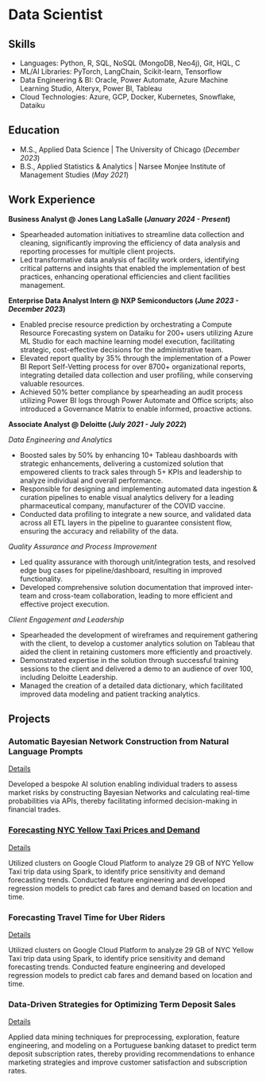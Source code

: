 # Data Scientist

## Skills
- Languages: Python, R, SQL, NoSQL (MongoDB, Neo4j), Git, HQL, C
- ML/AI Libraries: PyTorch, LangChain, Scikit-learn, Tensorflow
- Data Engineering & BI: Oracle, Power Automate, Azure Machine Learning Studio, Alteryx, Power BI, Tableau
- Cloud Technologies: Azure, GCP, Docker, Kubernetes, Snowflake, Dataiku

## Education						       		
- M.S., Applied Data Science	| The University of Chicago (_December 2023_)	 			        		
- B.S., Applied Statistics & Analytics | Narsee Monjee Institute of Management Studies (_May 2021_)

## Work Experience
**Business Analyst @ Jones Lang LaSalle (_January 2024 - Present_)**
- Spearheaded automation initiatives to streamline data collection and cleaning, significantly improving the efficiency of data analysis and reporting processes for multiple client projects.
- Led transformative data analysis of facility work orders, identifying critical patterns and insights that enabled the implementation of best practices, enhancing operational efficiencies and client facilities management.

**Enterprise Data Analyst Intern @ NXP Semiconductors (_June 2023 - December 2023_)**
- Enabled precise resource prediction by orchestrating a Compute Resource Forecasting system on Dataiku for 200+ users utilizing Azure ML Studio for each machine learning model execution, facilitating strategic, cost-effective decisions for the administrative team.
- Elevated report quality by 35% through the implementation of a Power BI Report Self-Vetting process for over 8700+ organizational reports, integrating detailed data collection and user profiling, while conserving valuable resources.
- Achieved 50% better compliance by spearheading an audit process utilizing Power BI logs through Power Automate and Office scripts; also introduced a Governance Matrix to enable informed, proactive actions.

**Associate Analyst @ Deloitte (_July 2021 - July 2022_)**

*Data Engineering and Analytics*
- Boosted sales by 50% by enhancing 10+ Tableau dashboards with strategic enhancements, delivering a customized solution that empowered clients to track sales through 5+ KPIs and leadership to analyze individual and overall performance. 
- Responsible for designing and implementing automated data ingestion & curation pipelines to enable visual analytics delivery for a leading pharmaceutical company, manufacturer of the COVID vaccine.
- Conducted data profiling to integrate a new source, and validated data across all ETL layers in the pipeline to guarantee consistent flow, ensuring the accuracy and reliability of the data.

*Quality Assurance and Process Improvement*
- Led quality assurance with thorough unit/integration tests, and resolved edge bug cases for pipeline/dashboard, resulting in improved functionality.
- Developed comprehensive solution documentation that improved inter-team and cross-team collaboration, leading to more efficient and effective project execution.

*Client Engagement and Leadership*
- Spearheaded the development of wireframes and requirement gathering with the client, to develop a customer analytics solution on Tableau that aided the client in retaining customers more efficiently and proactively.
- Demonstrated expertise in the solution through successful training sessions to the client and delivered a demo to an audience of over 100, including Deloitte Leadership.
- Managed the creation of a detailed data dictionary, which facilitated improved data modeling and patient tracking analytics.


## Projects
### Automatic Bayesian Network Construction from Natural Language Prompts
[Details](https://github.com/dsgala/Automated-Bayesian-Networks)

Developed a bespoke AI solution enabling individual traders to assess market risks by constructing Bayesian Networks and calculating real-time probabilities via APIs, thereby facilitating informed decision-making in financial trades. 

### [Forecasting NYC Yellow Taxi Prices and Demand](https://github.com/dsgala/Forecasting-NYC-Yellow-Taxi-Prices-and-Demand)
[Details](https://github.com/dsgala/Forecasting-NYC-Yellow-Taxi-Prices-and-Demand)

Utilized clusters on Google Cloud Platform to analyze 29 GB of NYC Yellow Taxi trip data using Spark, to identify price sensitivity and demand forecasting trends. Conducted feature engineering and developed regression models to predict cab fares and demand based on location and time.

### Forecasting Travel Time for Uber Riders
[Details](https://github.com/dsgala/Uber-Movements)

Utilized clusters on Google Cloud Platform to analyze 29 GB of NYC Yellow Taxi trip data using Spark, to identify price sensitivity and demand forecasting trends. Conducted feature engineering and developed regression models to predict cab fares and demand based on location and time.

### Data-Driven Strategies for Optimizing Term Deposit Sales
[Details](https://github.com/dsgala/Data-Driven-Strategies-for-Optimizing-Term-Deposit-Sales)

Applied data mining techniques for preprocessing, exploration, feature engineering, and modeling on a Portuguese banking dataset to predict term deposit subscription rates, thereby providing recommendations to enhance marketing strategies and improve customer satisfaction and subscription rates.

